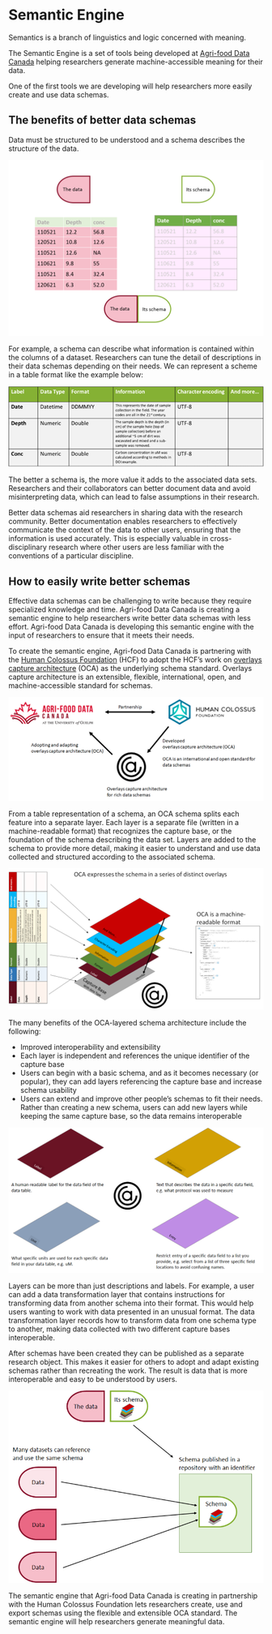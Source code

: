 
# Semantic Engine

Semantics is a branch of linguistics and logic concerned with meaning.

The Semantic Engine is a set of tools being developed at [Agri-food Data Canada](https://agrifooddatacanada.ca/) helping researchers generate machine-accessible meaning for their data.

One of the first tools we are developing will help researchers more easily create and use data schemas.

## The benefits of better data schemas

Data must be structured to be understood and a schema describes the structure of the data. 

![An example table of data whose column headers let us infer the meaning of the numbers in the columns. However, we need more information if we want to be able to reuse and understand the data in the table.](/pictures/semantic-engine-data-schema.png)

For example, a schema can describe what information is contained within the columns of a dataset. Researchers can tune the detail of descriptions in their data schemas depending on their needs. We can represent a scheme in a table format like the example below:

![A table representation of the schema of an associated data table.](/pictures/semantic-engine-schema-table.png)

The better a schema is, the more value it adds to the associated data sets. Researchers and their collaborators can better document data and avoid misinterpreting data, which can lead to false assumptions in their research.

Better data schemas aid researchers in sharing data with the research community. Better documentation enables researchers to effectively communicate the context of the data to other users, ensuring that the information is used accurately. This is especially valuable in cross-disciplinary research where other users are less familiar with the conventions of a particular discipline.

## How to easily write better schemas

Effective data schemas can be challenging to write because they require specialized knowledge and time. Agri-food Data Canada is creating a semantic engine to help researchers write better data schemas with less effort. Agri-food Data Canada is developing this semantic engine with the input of researchers to ensure that it meets their needs.

To create the semantic engine, Agri-food Data Canada is partnering with the [Human Colossus Foundation](https://humancolossus.foundation/) (HCF) to adopt the HCF’s work on [overlays capture architecture](https://oca.colossi.network/) (OCA) as the underlying schema standard. Overlays capture architecture is an extensible, flexible, international, open, and machine-accessible standard for schemas.

![The Human Colossus Foundation has developed overlays capture architecture (OCA), which is an open, international standard for data schemas. Agri-food Data Canada is adopting and adapting OCA in partnership with the Human Colossus Foundation](/pictures/semantic-engine-hcf-adc.png)

From a table representation of a schema, an OCA schema splits each feature into a separate layer. Each layer is a separate file (written in a machine-readable format) that recognizes the capture base, or the foundation of the schema describing the data set. Layers are added to the schema to provide more detail, making it easier to understand and use data collected and structured according to the associated schema.

![The different features of the data schema can be expressed as layers (or overlays) of the capture base. This is the overlays capture architecture, which can be expressed in a machine-readable format.](/pictures/semantic-engine-overlays.png)

The many benefits of the OCA-layered schema architecture include the following:

* Improved interoperability and extensibility
* Each layer is independent and references the unique identifier of the capture base
* Users can begin with a basic schema, and as it becomes necessary (or popular), they can add layers referencing the capture base and increase schema usability
* Users can extend and improve other people’s schemas to fit their needs. Rather than creating a new schema, users can add new layers while keeping the same capture base, so the data remains interoperable

![Examples of types of layers that are part of the overlays capture architecture specification.](/pictures/semantic-engine-example-overlays.png)

Layers can be more than just descriptions and labels. For example, a user can add a data transformation layer that contains instructions for transforming data from another schema into their format. This would help users wanting to work with data presented in an unusual format. The data transformation layer records how to transform data from one schema type to another, making data collected with two different capture bases interoperable.

After schemas have been created they can be published as a separate research object. This makes it easier for others to adopt and adapt existing schemas rather than recreating the work. The result is data that is more interoperable and easy to be understood by users.

![Schemas can be published separately in a repository and used by many datasets in different data repositories.](/pictures/semantic-engine-referencing-schemas.png)

The semantic engine that Agri-food Data Canada is creating in partnership with the Human Colossus Foundation lets researchers create, use and export schemas using the flexible and extensible OCA standard. The semantic engine will help researchers generate meaningful data.
